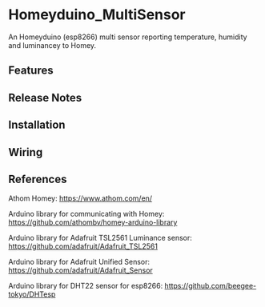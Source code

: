 # Homeyduino_MultiSensor
An Homeyduino (esp8266) multi sensor reporting temperature, humidity and luminancey to Homey.

## Features

## Release Notes

## Installation

## Wiring

## References
Athom Homey: https://www.athom.com/en/

Arduino library for communicating with Homey: https://github.com/athombv/homey-arduino-library

Arduino library for Adafruit TSL2561 Luminance sensor: https://github.com/adafruit/Adafruit_TSL2561

Arduino library for Adafruit Unified Sensor: https://github.com/adafruit/Adafruit_Sensor

Arduino library for DHT22 sensor for esp8266: https://github.com/beegee-tokyo/DHTesp

